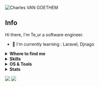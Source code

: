 ![Charles VAN GOETHEM](https://raw.githubusercontent.com/Char-Al/char-al/master/puzzle.jpg)

## Info

Hi there, I'm Te,ur a software engineer.

- :school: I'm currently learning : Laravel, Djnago

</details>


<details>
  <summary><b>Where to find me</b></summary>

[![Github](https://img.shields.io/badge/-Github-181717?style=for-the-badge&logo=Github&logoColor=white)](https://github.com/200298Temur)
[![LinkedIn](https://img.shields.io/badge/-LinkedIn-0077B5?style=for-the-badge&logo=LinkedIn&logoColor=white)](https://www.linkedin.com/in/temur-usmonov-08b00b26a/)
[![Telegram](https://img.shields.io/badge/Telegram-2CA5E0?style=for-the-badge&logo=telegram&logoColor=white)](https://t.me/NAVI_T1mur_CS_GO)

[![Twitter](https://github-readme-twitter.gazf.vercel.app/api?id=char_al_&layout=wide)](https://twitter.com/Char_Al_)
[![TwitterMobidic](https://github-readme-twitter.gazf.vercel.app/api?id=MoBiDiC_BioInfo&layout=wide)](https://twitter.com/MoBiDiC_BioInfo)

</details>


<details>
  <summary><b>Skills</b></summary>

[![PHP](https://img.shields.io/badge/PHP-★★★-lightgrey?labelColor=777BB4&logo=php&style=for-the-badge&logoColor=white)](https://www.php.net/)
[![Laravel](https://img.shields.io/badge/Laravel-★★★-lightgrey?labelColor=FF2D20&logo=laravel&style=for-the-badge&logoColor=white)](https://laravel.com/)
[![Python](https://img.shields.io/badge/Python-★★★-lightgrey?labelColor=3776AB&logo=python&style=for-the-badge&logoColor=white)](https://www.python.org/)
[![Django](https://img.shields.io/badge/Django-★★★-lightgrey?labelColor=092E20&logo=django&style=for-the-badge&logoColor=white)](https://www.djangoproject.com/)

[![MySQL](https://img.shields.io/badge/MySQL-★★★-lightgrey?labelColor=4479A1&logo=mysql&style=for-the-badge&logoColor=white)](https://www.mysql.com/)
[![SQLite](https://img.shields.io/badge/SQLite-★★☆-lightgrey?labelColor=003B57&logo=SQLite&style=for-the-badge&logoColor=white)](https://www.sqlite.org/)
</details>



<details>
  <summary><b>OS & Tools</b></summary>

![Linux](https://img.shields.io/badge/-Linux-FCC624?logo=Linux&style=for-the-badge&logoColor=black)

![Visual_Studio_Code](https://img.shields.io/badge/-Visual_Studio_Code-007ACC?logo=Visual-Studio-Code&style=for-the-badge&logoColor=white)
![Zed](https://img.shields.io/badge/-Zed-000000?logo=Zed&style=for-the-badge&logoColor=white)

![Django](https://img.shields.io/badge/-Django-092E20?logo=Django&style=for-the-badge&logoColor=white)
![Jinja](https://img.shields.io/badge/-Jinja-B41717?logo=Jinja&style=for-the-badge&logoColor=white)
![Laravel](https://img.shields.io/badge/-Laravel-FF2D20?logo=Laravel&style=for-the-badge&logoColor=white)

</details>



<details>
  <summary><b>Stats</b></summary>

![stats](https://github-readme-stats.vercel.app/api?username=YOUR_USERNAME&title_color=3498db&text_color=2ecc71&icon_color=3498db&bg_color=00000000&hide_border=true&show_icons=true&include_all_commits=true&count_private=true&disable_animations=true)
![trophy](https://github-profile-trophy.vercel.app/?username=YOUR_USERNAME&no-bg=true&no-frame=true&column=4&theme=algolia)
![graph](https://github-readme-activity-graph.vercel.app/graph?username=YOUR_USERNAME&bg_color=0000000&color=2980b9&line=2980b9&point=27ae60&area_color=2980b9&area=true&hide_border=true)
![streak](https://streak-stats.demolab.com/?user=YOUR_USERNAME&hide_border=true&background=00000000&border=2980b9&stroke=2980b9&ring=27ae60&fire=27ae60&currStreakNum=2980b9&sideNums=2980b9&currStreakLabel=2980b9&sideLabels=2980b9&dates=2980b9)

</details>

<!-- Image by <a href="https://pixabay.com/users/gagnonm1993-4710127/?utm_source=link-attribution&amp;utm_medium=referral&amp;utm_campaign=image&amp;utm_content=2358911">gagnonm1993</a> from <a href="https://pixabay.com/?utm_source=link-attribution&amp;utm_medium=referral&amp;utm_campaign=image&amp;utm_content=2358911">Pixabay</a> -->

![](https://komarev.com/ghpvc/?username=Char-Al&style=flat-square&label=Views)
![](https://badges.pufler.dev/visits/char-al/char-al?color=black&logo=github&style=flat-square)
